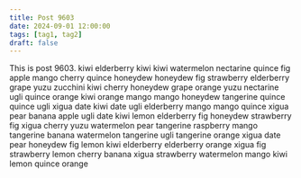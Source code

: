 ```yaml
---
title: Post 9603
date: 2024-09-01 12:00:00
tags: [tag1, tag2]
draft: false
---
```

This is post 9603.
kiwi
elderberry
kiwi
kiwi
watermelon
nectarine
quince
fig
apple
mango
cherry
quince
honeydew
honeydew
fig
strawberry
elderberry
grape
yuzu
zucchini
kiwi
cherry
honeydew
grape
orange
yuzu
nectarine
ugli
quince
orange
kiwi
orange
mango
mango
honeydew
tangerine
quince
quince
ugli
xigua
date
kiwi
date
ugli
elderberry
mango
mango
quince
xigua
pear
banana
apple
ugli
date
kiwi
lemon
elderberry
fig
honeydew
strawberry
fig
xigua
cherry
yuzu
watermelon
pear
tangerine
raspberry
mango
tangerine
banana
watermelon
tangerine
ugli
tangerine
orange
xigua
date
pear
honeydew
fig
lemon
kiwi
elderberry
elderberry
orange
xigua
fig
strawberry
lemon
cherry
banana
xigua
strawberry
watermelon
mango
kiwi
lemon
quince
orange
